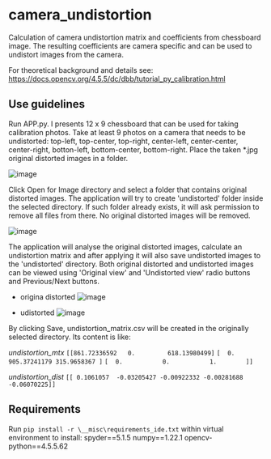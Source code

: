 # camera_undistortion
 Calculation of camera undistortion matrix and coefficients from chessboard image. The resulting coefficients are camera specific and can be used to undistort images from the camera.

For theoretical background and details see:
https://docs.opencv.org/4.5.5/dc/dbb/tutorial_py_calibration.html

## Use guidelines

Run APP.py. I presents 12 x 9 chessboard that can be used for taking calibration photos. Take at least 9 photos on a camera that needs to be undistorted: top-left, top-center, top-right, center-left, center-center, center-right, botton-left, bottom-center, bottom-right. Place the taken \*.jpg original distorted images in a folder.

![image](https://user-images.githubusercontent.com/24581566/150663909-863dbc7b-3bbb-4826-8357-9b77b7b8a1aa.png)

Click Open for Image directory and select a folder that contains original distorted images. The application will try to create 'undistorted' folder inside the selected directory. If such folder already exists, it will ask permission to remove all files from there. No original distorted images will be removed.

![image](https://user-images.githubusercontent.com/24581566/150664009-fcfb5381-3aa5-4d5b-95c0-dcc6bbd28334.png)

The application will analyse the original distorted images, calculate an undistortion matrix and after applying it will also save undistorted images to the 'undistorted' directory.
Both original distorted and undistorted images can be viewed using 'Original view' and 'Undistorted view' radio buttons and Previous/Next buttons.

- origina distorted
![image](https://user-images.githubusercontent.com/24581566/150664047-7c56fcc6-acab-4d61-a2c1-ff44154fcdbf.png)

- udistorted
![image](https://user-images.githubusercontent.com/24581566/150664052-60daf6ae-7fb8-4dd4-9a7e-39885f33e6d0.png)

By clicking Save, undistortion_matrix.csv will be created in the originally selected directory. Its content is like:

*undistortion_mtx*
```[[861.72336592   0.         618.13980499]```
```[  0.         905.37241179 315.9658367 ]```
```[  0.           0.           1.        ]]```

*undistortion_dist*
```[[ 0.1061057  -0.03205427 -0.00922332 -0.00281688 -0.06070225]]```


## Requirements
Run ```pip install -r \__misc\requirements_ide.txt``` within virtual environment to install: 
spyder==5.1.5
numpy==1.22.1
opencv-python==4.5.5.62
